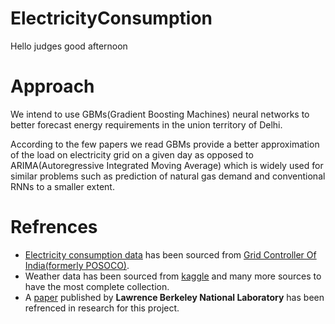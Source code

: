 # ElectricityConsumption
Hello judges good afternoon

# Approach
We intend to use GBMs(Gradient Boosting Machines) neural networks to better forecast energy requirements in the union territory of Delhi.

According to the few papers we read GBMs provide a better approximation of the load on electricity grid on a given day as opposed to ARIMA(Autoregressive Integrated Moving Average) which is widely used for similar problems such as prediction of natural gas demand and conventional RNNs to a smaller extent. 


# Refrences
- [Electricity consumption data](https://report.grid-india.in/index.php?p=Daily+Report%2FPSP+Report) has been sourced from [Grid Controller Of India(formerly POSOCO)](https://posoco.in).
- Weather data has been sourced from [kaggle](https://www.kaggle.com/datasets/sumanthvrao/daily-climate-time-series-data) and many more sources to have the most complete collection.
- A [paper](/refrences/paper_submitted.pdf) published by **Lawrence Berkeley National Laboratory** has been refrenced in research for this project.
